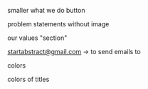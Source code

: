 smaller what we do button

problem statements without image

our values "section"

startabstract@gmail.com -> to send emails to

colors

colors of titles